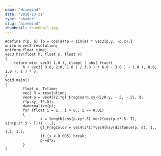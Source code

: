 ```yaml
---
name: "Hivemind"
date: '2018-10-31'
type: 'shader'
slug: "hivemind"
thumbnail: thumbnail.jpg 
---
```

	#define r(p, a) {p = cos(a)*p + sin(a) * vec2(p.y, -p.x);}
	uniform vec2 resolution;
	uniform float time;
	vec3 hsv(float h, float s, float v)
	{
		return mix( vec3( 1.0 ), clamp( ( abs( fract(
			h + vec3( 3.0, 2.0, 1.0 ) / 3.0 ) * 6.0 - 3.0 ) - 1.0 ), 0.0, 1.0 ), s ) * v;
	}
	void main()
	{
			float x, T=time;
			vec2 R = resolution;
			vec4 p = vec4((2.*gl_FragCoord.xy-R)/R.y, -.5, -.5), d;
			r(p.xy, T*.5);
			d=normalize(p);
			for (float i = 1.; i > 0.; i -= 0.01)
			{
					x = length(cos(p.xy*.5)-vec2(cos(p.z*.5- T), sin(p.z*.5 - T))) - .2;
					gl_FragColor = vec4(i*i)*vec4(hsv(distance(p, d), 1., 1.), 1.);
					if (x < 0.005) break;
					p-=d*x;
			}
	}
